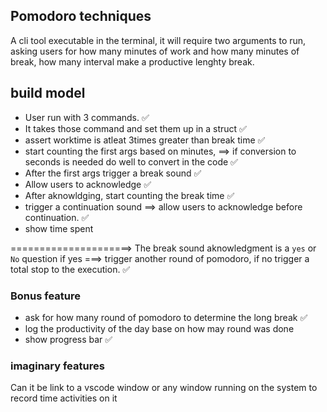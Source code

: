 ## Pomodoro techniques
A cli tool executable in the terminal, it will require two arguments to run, asking users for how many minutes of work and how many minutes of break, how many interval make a productive  lenghty break.

## build model

- User run with 3 commands. ✅ 
- It takes those command and set them up in a struct ✅
- assert worktime is atleat 3times greater than break time ✅
- start counting the first args based on minutes, ==> if conversion to seconds is needed do well to convert in the code ✅
- After the first args trigger a break sound ✅
- Allow users to acknowledge ✅
- After aknowldging, start counting the break time ✅
- trigger a continuation sound ==> allow users to acknowledge before continuation. ✅
- show time spent

=====================> The break sound aknowledgment is a `yes` or `No` question
if yes ===> trigger another round of pomodoro, if no trigger a total stop to the execution. ✅


### Bonus feature 
- ask for how many round of pomodoro to determine the long break ✅
- log the productivity of the day base on how may round was done
- show progress bar ✅

### imaginary features
 
Can it be link to a vscode window or any window running on the system to record time activities on it 